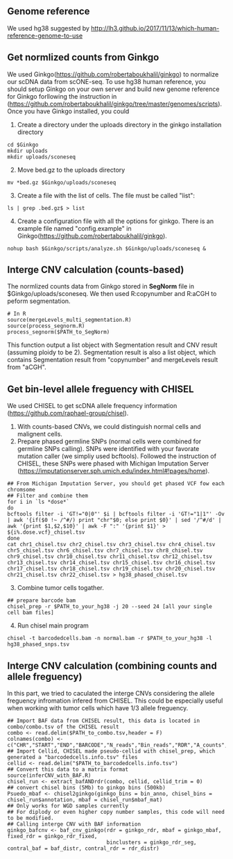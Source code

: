 ## Genome reference
We used hg38 suggested by http://lh3.github.io/2017/11/13/which-human-reference-genome-to-use
## Get normlized counts from Ginkgo
We used Ginkgo(https://github.com/robertaboukhalil/ginkgo) to normalize our scDNA data from scONE-seq. To use hg38 human reference, you should setup Ginkgo on your own server and build new genome reference for Ginkgo forllowing the instruction in (https://github.com/robertaboukhalil/ginkgo/tree/master/genomes/scripts).
Once you have Ginkgo installed, you could 
1. Create a directory under the uploads directory in the ginkgo installation directory
```
cd $Ginkgo
mkdir uploads
mkdir uploads/sconeseq
```
2. Move bed.gz to the uploads directory
```
mv *bed.gz $Ginkgo/uploads/sconeseq
```
3. Create a file with the list of cells. The file must be called "list":
```
ls | grep .bed.gz$ > list
```
4. Create a configuration file with all the options for ginkgo. There is an example file named "config.example" in Ginkgo(https://github.com/robertaboukhalil/ginkgo).
```
nohup bash $Ginkgo/scripts/analyze.sh $Ginkgo/uploads/sconeseq &
```
## Interge CNV calculation (counts-based)
The normlized counts data from Ginkgo stored in **SegNorm** file in $Ginkgo/uploads/sconeseq. We then used R:copynumber and R:aCGH to peform segmentation.
```
# In R
source(mergeLevels_multi_segmentation.R)
source(process_segnorm.R)
process_segnorm($PATH_to_SegNorm)
```
This function output a list object with Segmentation result and CNV result (assuming ploidy to be 2).
Segmentation result is also a list object, which contains Segmentation result from "copynumber" and mergeLevels result from "aCGH".
## Get bin-level allele freguency with CHISEL
We used CHISEL to get scDNA allele frequency information (https://github.com/raphael-group/chisel). 
1. With counts-based CNVs, we could distinguish normal cells and malignent cells.
2. Prepare phased germline SNPs (normal cells were combined for germline SNPs calling). SNPs were identified with your favorate mutation caller (we simpliy used bcftools). Followed the instruction of CHISEL, these SNPs were phased with Michigan Imputation Server (https://imputationserver.sph.umich.edu/index.html#!pages/home).
```
## From Michigan Imputation Server, you should get phased VCF fow each chromsome
## Filter and combine them
for i in `ls *dose*`
do
bcftools filter -i 'GT!="0|0"' $i | bcftools filter -i 'GT!="1|1"' -Ov | awk '{if($0 !~ /^#/) print "chr"$0; else print $0}' | sed '/^#/d' | awk '{print $1,$2,$10}' | awk -F ":" '{print $1}' > ${i%.dose.vcf}_chisel.tsv
done
cat chr1_chisel.tsv chr2_chisel.tsv chr3_chisel.tsv chr4_chisel.tsv chr5_chisel.tsv chr6_chisel.tsv chr7_chisel.tsv chr8_chisel.tsv chr9_chisel.tsv chr10_chisel.tsv chr11_chisel.tsv chr12_chisel.tsv chr13_chisel.tsv chr14_chisel.tsv chr15_chisel.tsv chr16_chisel.tsv chr17_chisel.tsv chr18_chisel.tsv chr19_chisel.tsv chr20_chisel.tsv chr21_chisel.tsv chr22_chisel.tsv > hg38_phased_chisel.tsv
```
3. Combine tumor cells togather.
```
## prepare barcode bam
chisel_prep -r $PATH_to_your_hg38 -j 20 --seed 24 [all your single cell bam files]
```
4. Run chisel main program
```
chisel -t barcodedcells.bam -n normal.bam -r $PATH_to_your_hg38 -l hg38_phased_snps.tsv
```
## Interge CNV calculation (combining counts and allele freguency)
In this part, we tried to caculated the interge CNVs considering the allele freguency infromation infered from CHISEL. This could be especially useful when working with tumor cells which have 1/3 allele freguency. 
```
## Import BAF data from CHISEL result, this data is located in combo/combo.tsv of the CHISEL result
combo <- read.delim($PATH_to_combo.tsv,header = F)
colnames(combo) <- c("CHR","START","END","BARCODE","N_reads","Bin_reads","RDR","A_counts","B_Counts","BAF")
## Import Cellid, CHISEL made pseudo-cellid with chisel_prep, which generated a "barcodedcells.info.tsv" files
cellid <- read.delim("$PATH_to_barcodedcells.info.tsv")
## Convert this data to a matrix format
source(inferCNV_with_BAF.R)
chisel_run <- extract_bafANDrdr(combo, cellid, cellid_trim = 0)
## convert chisel bins (5Mb) to ginkgo bins (500kb)
Psuedo_mbaf <- chisel2ginkgo(ginkgo_bins = bin_anno, chisel_bins = chisel_run$annotation, mbaf = chisel_run$mbaf_mat)
## Only works for WGD samples currently
## For diplody or even higher copy number samples, this code will need to be modified.
## Calling interge CNV with BAF information
ginkgo_bafcnv <- baf_cnv_ginkgo(rdr = ginkgo_rdr, mbaf = ginkgo_mbaf, fixed_rdr = ginkgo_rdr_fixed,
                                binclusters = ginkgo_rdr_seg, contral_baf = baf_distr, contral_rdr = rdr_distr)
```
